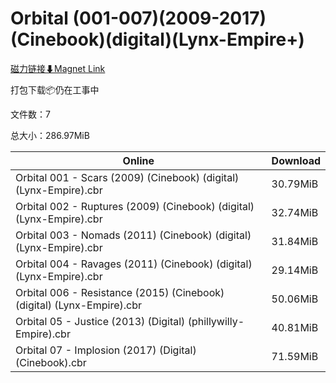 # Orbital (001-007)(2009-2017)(Cinebook)(digital)(Lynx-Empire+)

[磁力链接⬇Magnet Link](magnet:?xt=urn:btih:d98c98a42a8addd1881fa005a3495fc8c9e2d7ce&dn=Orbital%20%28001-007%29%282009-2017%29%28Cinebook%29%28digital%29%28Lynx-Empire%2B%29)

打包下载📦仍在工事中

文件数：7

总大小：286.97MiB

Online | Download
--- | ---
Orbital 001 - Scars (2009) (Cinebook) (digital) (Lynx-Empire).cbr | 30.79MiB
Orbital 002 - Ruptures (2009) (Cinebook) (digital) (Lynx-Empire).cbr | 32.74MiB
Orbital 003 - Nomads (2011) (Cinebook) (digital) (Lynx-Empire).cbr | 31.84MiB
Orbital 004 - Ravages (2011) (Cinebook) (digital) (Lynx-Empire).cbr | 29.14MiB
Orbital 006 - Resistance (2015) (Cinebook) (digital) (Lynx-Empire).cbr | 50.06MiB
Orbital 05 - Justice (2013) (Digital) (phillywilly-Empire).cbr | 40.81MiB
Orbital 07 - Implosion (2017) (Digital) (Cinebook).cbr | 71.59MiB
